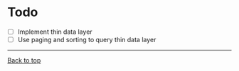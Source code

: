 # Todo

- [ ] Implement thin data layer
- [ ] Use paging and sorting to query thin data layer

---

[Back to top](../README.md)